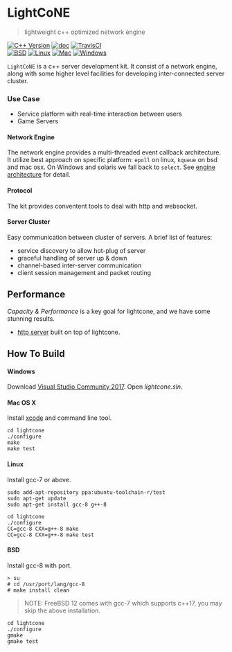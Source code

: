 # LightCoNE
> lightweight c++ optimized network engine

[![C++ Version][cpp-image]][cpp-url]
[![doc][doc-image]][doc-url]
[![TravisCI][travis-image]][travis-url]  
[![BSD][target-bsd-image]](#bsd)
[![Linux][target-linux-image]](#linux)
[![Mac][target-mac-image]](#mac-os-x)
[![Windows][target-win-image]](#windows)

`LightCoNE` is a c++ server development kit. It consist of a network engine, along with some higher level facilities for
developing inter-connected server cluster.

### Use Case
- Service platform with real-time interaction between users
- Game Servers

#### Network Engine
The network engine provides a multi-threaded event callback architecture. It utilize best approach on specific platform:
`epoll` on linux, `kqueue` on bsd and mac osx. On Windows and solaris we fall back to `select`. See
[engine architecture](doc/engine.md) for detail.

#### Protocol
The kit provides conventent tools to deal with http and websocket.

#### Server Cluster
Easy communication between cluster of servers. A brief list of features:
- service discovery to allow hot-plug of server
- graceful handling of server up & down
- channel-based inter-server communication
- client session management and packet routing

## Performance
*Capacity & Performance* is a key goal for lightcone, and we have some stunning results.
- [http server](example/httpd) built on top of lightcone.

## How To Build

#### Windows
Download [Visual Studio Community 2017](https://visualstudio.microsoft.com/downloads/). Open *lightcone.sln*.

#### Mac OS X
Install [xcode](https://developer.apple.com/xcode/) and command line tool.
```
cd lightcone
./configure
make
make test
```

#### Linux
Install gcc-7 or above.
```
sudo add-apt-repository ppa:ubuntu-toolchain-r/test
sudo apt-get update
sudo apt-get install gcc-8 g++-8
```
```
cd lightcone
./configure
CC=gcc-8 CXX=g++-8 make
CC=gcc-8 CXX=g++-8 make test
```

#### BSD
Install gcc-8 with port.
```
> su
# cd /usr/port/lang/gcc-8
# make install clean
```
> NOTE: FreeBSD 12 comes with gcc-7 which supports c++17, you may skip the above installation.

```
cd lightcone
./configure
gmake
gmake test
```

<!-- Markdown link & img dfn's -->
[cpp-image]: https://img.shields.io/badge/c%2B%2B-17-blue.svg
[cpp-url]: https://en.wikipedia.org/wiki/C%2B%2B14
[doc-image]: https://img.shields.io/badge/doc-doxygen-orange.svg
[doc-url]: https://shadow-paw.github.io/lightcone/
[travis-image]: https://travis-ci.org/shadow-paw/lightcone.svg?branch=master
[travis-url]: https://travis-ci.org/shadow-paw/lightcone
[target-bsd-image]: https://img.shields.io/badge/target-bsd-blue.svg
[target-linux-image]: https://img.shields.io/badge/target-linux-blue.svg
[target-mac-image]: https://img.shields.io/badge/target-mac-blue.svg
[target-win-image]: https://img.shields.io/badge/target-windows-blue.svg
